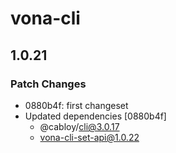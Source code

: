 # vona-cli

## 1.0.21

### Patch Changes

- 0880b4f: first changeset
- Updated dependencies [0880b4f]
  - @cabloy/cli@3.0.17
  - vona-cli-set-api@1.0.22
